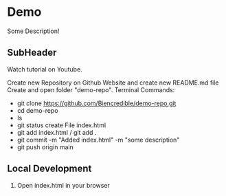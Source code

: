 # Demo

Some Description!

## SubHeader

Watch tutorial on Youtube.

Create new Repository on Github Website and create new README.md file
Create and open folder "demo-repo".
Terminal Commands:
- git clone https://github.com/Biencredible/demo-repo.git
- cd demo-repo
- ls
- git status
create File index.html
- git add index.html / git add .
- git commit -m "Added index.html" -m "some description"
- git push origin main

## Local Development

1. Open index.html in your browser